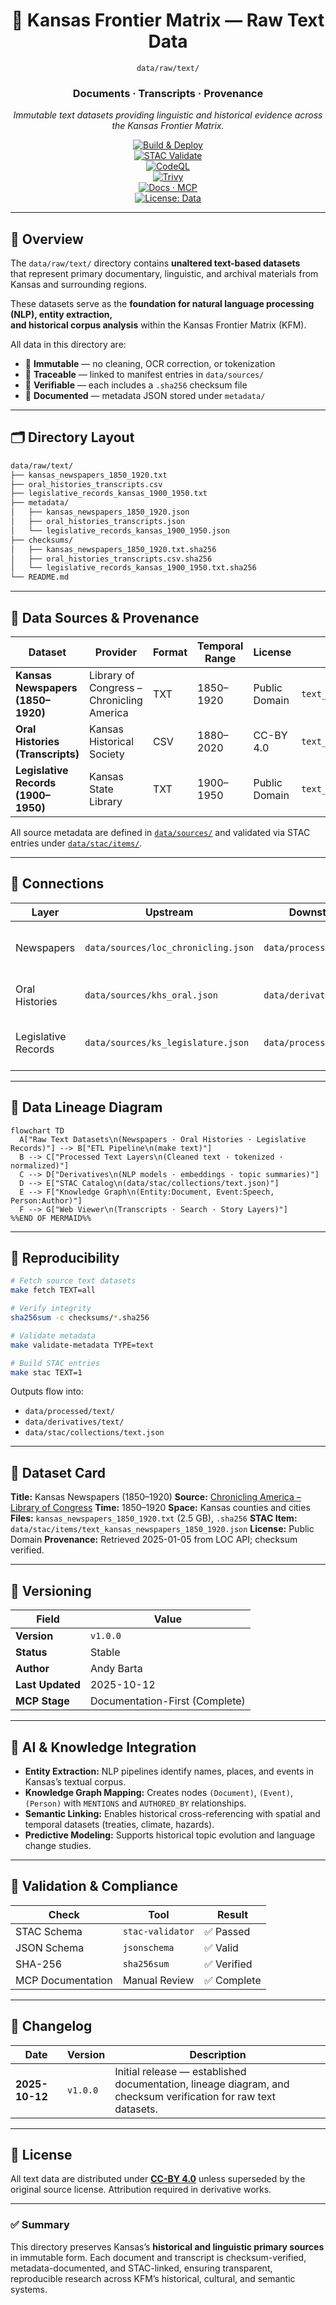 <div align="center">

# 🧾 Kansas Frontier Matrix — Raw Text Data  
`data/raw/text/`

### **Documents · Transcripts · Provenance**  
*Immutable text datasets providing linguistic and historical evidence across the Kansas Frontier Matrix.*

[![Build & Deploy](https://github.com/bartytime4life/Kansas-Frontier-Matrix/actions/workflows/site.yml/badge.svg)](../../../.github/workflows/site.yml)  
[![STAC Validate](https://img.shields.io/badge/STAC-validate-teal)](../../../.github/workflows/stac-validate.yml)  
[![CodeQL](https://github.com/bartytime4life/Kansas-Frontier-Matrix/actions/workflows/codeql.yml/badge.svg)](../../../.github/workflows/codeql.yml)  
[![Trivy](https://github.com/bartytime4life/Kansas-Frontier-Matrix/actions/workflows/trivy.yml/badge.svg)](../../../.github/workflows/trivy.yml)  
[![Docs · MCP](https://img.shields.io/badge/Docs-MCP-blueviolet)](../../../docs/)  
[![License: Data](https://img.shields.io/badge/License-CC--BY%204.0-green)](../../../LICENSE)

</div>

---

## 📘 Overview

The `data/raw/text/` directory contains **unaltered text-based datasets**  
that represent primary documentary, linguistic, and archival materials from Kansas and surrounding regions.  

These datasets serve as the **foundation for natural language processing (NLP), entity extraction,  
and historical corpus analysis** within the Kansas Frontier Matrix (KFM).

All data in this directory are:
- 📜 **Immutable** — no cleaning, OCR correction, or tokenization  
- 🔗 **Traceable** — linked to manifest entries in `data/sources/`  
- 🧾 **Verifiable** — each includes a `.sha256` checksum file  
- 🧮 **Documented** — metadata JSON stored under `metadata/`  

---

## 🗂️ Directory Layout

```bash
data/raw/text/
├── kansas_newspapers_1850_1920.txt
├── oral_histories_transcripts.csv
├── legislative_records_kansas_1900_1950.txt
├── metadata/
│   ├── kansas_newspapers_1850_1920.json
│   ├── oral_histories_transcripts.json
│   └── legislative_records_kansas_1900_1950.json
├── checksums/
│   ├── kansas_newspapers_1850_1920.txt.sha256
│   ├── oral_histories_transcripts.csv.sha256
│   └── legislative_records_kansas_1900_1950.txt.sha256
└── README.md
````

---

## 🧾 Data Sources & Provenance

| Dataset                             | Provider                                  | Format | Temporal Range | License       | STAC ID                                     |
| ----------------------------------- | ----------------------------------------- | ------ | -------------- | ------------- | ------------------------------------------- |
| **Kansas Newspapers (1850–1920)**   | Library of Congress – Chronicling America | TXT    | 1850–1920      | Public Domain | `text_kansas_newspapers_1850_1920`          |
| **Oral Histories (Transcripts)**    | Kansas Historical Society                 | CSV    | 1880–2020      | CC-BY 4.0     | `text_oral_histories_transcripts`           |
| **Legislative Records (1900–1950)** | Kansas State Library                      | TXT    | 1900–1950      | Public Domain | `text_legislative_records_kansas_1900_1950` |

All source metadata are defined in [`data/sources/`](../../../data/sources/)
and validated via STAC entries under [`data/stac/items/`](../../../data/stac/items/).

---

## 🔗 Connections

| Layer               | Upstream                            | Downstream               | Purpose                                 |
| ------------------- | ----------------------------------- | ------------------------ | --------------------------------------- |
| Newspapers          | `data/sources/loc_chronicling.json` | `data/processed/text/`   | OCR + text cleaning + entity extraction |
| Oral Histories      | `data/sources/khs_oral.json`        | `data/derivatives/text/` | NLP-driven thematic tagging             |
| Legislative Records | `data/sources/ks_legislature.json`  | `data/processed/text/`   | Policy, law, and governance analysis    |

---

## 🧭 Data Lineage Diagram

```mermaid
flowchart TD
  A["Raw Text Datasets\n(Newspapers · Oral Histories · Legislative Records)"] --> B["ETL Pipeline\n(make text)"]
  B --> C["Processed Text Layers\n(Cleaned text · tokenized · normalized)"]
  C --> D["Derivatives\n(NLP models · embeddings · topic summaries)"]
  D --> E["STAC Catalog\n(data/stac/collections/text.json)"]
  E --> F["Knowledge Graph\n(Entity:Document, Event:Speech, Person:Author)"]
  F --> G["Web Viewer\n(Transcripts · Search · Story Layers)"]
%%END OF MERMAID%%
```

---

## 🧪 Reproducibility

```bash
# Fetch source text datasets
make fetch TEXT=all

# Verify integrity
sha256sum -c checksums/*.sha256

# Validate metadata
make validate-metadata TYPE=text

# Build STAC entries
make stac TEXT=1
```

Outputs flow into:

* `data/processed/text/`
* `data/derivatives/text/`
* `data/stac/collections/text.json`

---

## 🧾 Dataset Card

**Title:** Kansas Newspapers (1850–1920)
**Source:** [Chronicling America – Library of Congress](https://chroniclingamerica.loc.gov/)
**Time:** 1850–1920
**Space:** Kansas counties and cities
**Files:** `kansas_newspapers_1850_1920.txt` (2.5 GB), `.sha256`
**STAC Item:** `data/stac/items/text_kansas_newspapers_1850_1920.json`
**License:** Public Domain
**Provenance:** Retrieved 2025-01-05 from LOC API; checksum verified.

---

## 🧱 Versioning

| Field            | Value                          |
| ---------------- | ------------------------------ |
| **Version**      | `v1.0.0`                       |
| **Status**       | Stable                         |
| **Author**       | Andy Barta                     |
| **Last Updated** | 2025-10-12                     |
| **MCP Stage**    | Documentation-First (Complete) |

---

## 🧠 AI & Knowledge Integration

* **Entity Extraction:** NLP pipelines identify names, places, and events in Kansas’s textual corpus.
* **Knowledge Graph Mapping:** Creates nodes `(Document)`, `(Event)`, `(Person)` with `MENTIONS` and `AUTHORED_BY` relationships.
* **Semantic Linking:** Enables historical cross-referencing with spatial and temporal datasets (treaties, climate, hazards).
* **Predictive Modeling:** Supports historical topic evolution and language change studies.

---

## 🧩 Validation & Compliance

| Check             | Tool             | Result     |
| ----------------- | ---------------- | ---------- |
| STAC Schema       | `stac-validator` | ✅ Passed   |
| JSON Schema       | `jsonschema`     | ✅ Valid    |
| SHA-256           | `sha256sum`      | ✅ Verified |
| MCP Documentation | Manual Review    | ✅ Complete |

---

## 🧩 Changelog

| Date           | Version  | Description                                                                                                    |
| -------------- | -------- | -------------------------------------------------------------------------------------------------------------- |
| **2025-10-12** | `v1.0.0` | Initial release — established documentation, lineage diagram, and checksum verification for raw text datasets. |

---

## 🪪 License

All text data are distributed under **[CC-BY 4.0](https://creativecommons.org/licenses/by/4.0/)**
unless superseded by the original source license. Attribution required in derivative works.

---

### ✅ Summary

This directory preserves Kansas’s **historical and linguistic primary sources** in immutable form.
Each document and transcript is checksum-verified, metadata-documented, and STAC-linked, ensuring
transparent, reproducible research across KFM’s historical, cultural, and semantic systems.

```
